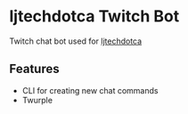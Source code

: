 # ljtechdotca Twitch Bot

Twitch chat bot used for [ljtechdotca](https://www.twitch.tv/ljtechdotca)


## Features

- CLI for creating new chat commands
- Twurple